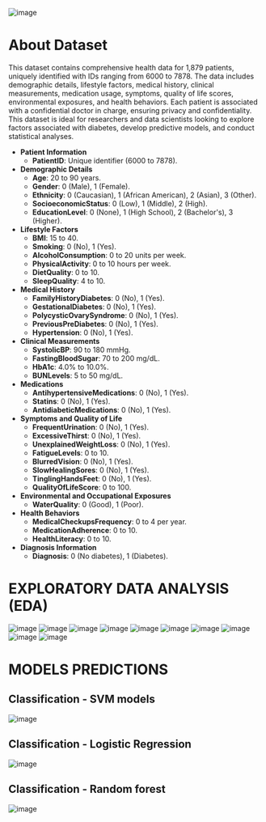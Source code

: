 

![image](https://github.com/vsynguyen/Diabetes-Analysis/assets/162006821/ea3b127d-9b02-4dcb-883d-913896f2e987)


# About Dataset
This dataset contains comprehensive health data for 1,879 patients, uniquely identified with IDs ranging from 6000 to 7878. The data includes demographic details, lifestyle factors, medical history, clinical measurements, medication usage, symptoms, quality of life scores, environmental exposures, and health behaviors. Each patient is associated with a confidential doctor in charge, ensuring privacy and confidentiality. This dataset is ideal for researchers and data scientists looking to explore factors associated with diabetes, develop predictive models, and conduct statistical analyses.

- **Patient Information**
    - **PatientID**: Unique identifier (6000 to 7878).
- **Demographic Details**
    - **Age**: 20 to 90 years.
    - **Gender**: 0 (Male), 1 (Female).
    - **Ethnicity**: 0 (Caucasian), 1 (African American), 2 (Asian), 3 (Other).
    - **SocioeconomicStatus**: 0 (Low), 1 (Middle), 2 (High).
    - **EducationLevel**: 0 (None), 1 (High School), 2 (Bachelor's), 3 (Higher).
- **Lifestyle Factors**
    - **BMI**: 15 to 40.
    - **Smoking**: 0 (No), 1 (Yes).
    - **AlcoholConsumption**: 0 to 20 units per week.
    - **PhysicalActivity**: 0 to 10 hours per week.
    - **DietQuality**: 0 to 10.
    - **SleepQuality**: 4 to 10.
- **Medical History**
    - **FamilyHistoryDiabetes**: 0 (No), 1 (Yes).
    - **GestationalDiabetes**: 0 (No), 1 (Yes).
    - **PolycysticOvarySyndrome**: 0 (No), 1 (Yes).
    - **PreviousPreDiabetes**: 0 (No), 1 (Yes).
    - **Hypertension**: 0 (No), 1 (Yes).
- **Clinical Measurements**
    - **SystolicBP**: 90 to 180 mmHg.
    - **FastingBloodSugar**: 70 to 200 mg/dL.
    - **HbA1c**: 4.0% to 10.0%.
    - **BUNLevels**: 5 to 50 mg/dL.
- **Medications**
    - **AntihypertensiveMedications**: 0 (No), 1 (Yes).
    - **Statins**: 0 (No), 1 (Yes).
    - **AntidiabeticMedications**: 0 (No), 1 (Yes).
- **Symptoms and Quality of Life**
    - **FrequentUrination**: 0 (No), 1 (Yes).
    - **ExcessiveThirst**: 0 (No), 1 (Yes).
    - **UnexplainedWeightLoss**: 0 (No), 1 (Yes).
    - **FatigueLevels**: 0 to 10.
    - **BlurredVision**: 0 (No), 1 (Yes).
    - **SlowHealingSores**: 0 (No), 1 (Yes).
    - **TinglingHandsFeet**: 0 (No), 1 (Yes).
    - **QualityOfLifeScore**: 0 to 100.
- **Environmental and Occupational Exposures**
    - **WaterQuality**: 0 (Good), 1 (Poor).
- **Health Behaviors**
    - **MedicalCheckupsFrequency**: 0 to 4 per year.
    - **MedicationAdherence**: 0 to 10.
    - **HealthLiteracy**: 0 to 10.
- **Diagnosis Information**
    - **Diagnosis**: 0 (No diabetes), 1 (Diabetes).
# EXPLORATORY DATA ANALYSIS (EDA)
![image](https://github.com/vsynguyen/Diabetes-Analysis/assets/162006821/22465cb6-ef05-4915-ae54-c14e9768fbab)
![image](https://github.com/vsynguyen/Diabetes-Analysis/assets/162006821/69830625-e314-4fcf-9d07-52d0fa85998b)
![image](https://github.com/vsynguyen/Diabetes-Analysis/assets/162006821/42953b16-108a-4d4f-908c-0b4b3648e5c2)
![image](https://github.com/vsynguyen/Diabetes-Analysis/assets/162006821/360b0abe-2c27-4086-8e0a-3b0f7df7648b)
![image](https://github.com/vsynguyen/Diabetes-Analysis/assets/162006821/91749e27-a20d-448c-a39d-ff6957af99cf)
![image](https://github.com/vsynguyen/Diabetes-Analysis/assets/162006821/518a4777-df41-4909-bb71-f39e29307110)
![image](https://github.com/vsynguyen/Diabetes-Analysis/assets/162006821/c8ffb145-2be5-41e2-829d-a922be6edeb0)
![image](https://github.com/vsynguyen/Diabetes-Analysis/assets/162006821/c0623992-4d77-4257-a515-ca7d634ed99f)
![image](https://github.com/vsynguyen/Diabetes-Analysis/assets/162006821/447cd6fd-03bf-4dbe-975d-e2b9e9461c89)
![image](https://github.com/vsynguyen/Diabetes-Analysis/assets/162006821/ab063983-4f75-4c2f-8530-1d3e4715dab6)

# MODELS PREDICTIONS
## Classification - SVM models
![image](https://github.com/vsynguyen/Diabetes-Analysis/assets/162006821/585210b4-f41c-4479-b230-b184e3b528e5)
## Classification - Logistic Regression
![image](https://github.com/vsynguyen/Diabetes-Analysis/assets/162006821/e9838fb1-77e7-493f-99e0-647f6aedc403)
## Classification - Random forest
![image](https://github.com/vsynguyen/Diabetes-Analysis/assets/162006821/f76fc647-0aa2-4d02-9cad-229e07e99ebc)


